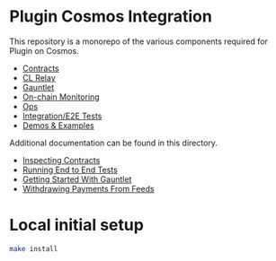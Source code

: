 # Plugin Cosmos Integration

This repository is a monorepo of the various components required for Plugin on Cosmos.

- [Contracts](../contracts)
- [CL Relay](../pkg/cosmos)
- [Gauntlet](../packages-ts)
- [On-chain Monitoring](../pkg/monitoring)
- [Ops](../ops)
- [Integration/E2E Tests](../tests/e2e)
- [Demos & Examples](../examples)

Additional documentation can be found in this directory.

- [Inspecting Contracts](./InspectingContracts.md)
- [Running End to End Tests](./RunningE2eTests.md)
- [Getting Started With Gauntlet](./GettingStartedWithGauntlet.md)
- [Withdrawing Payments From Feeds](./WithdrawingPaymentsFromFeeds.md)

# Local initial setup

```bash
make install
```
